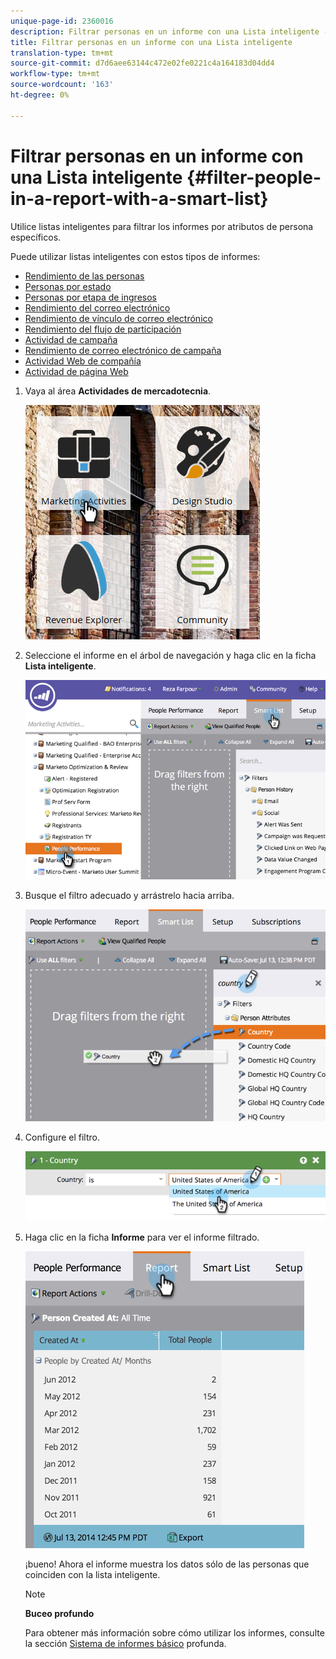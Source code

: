 ```yaml
---
unique-page-id: 2360016
description: Filtrar personas en un informe con una Lista inteligente - Documentos de marketing - Documentación del producto
title: Filtrar personas en un informe con una Lista inteligente
translation-type: tm+mt
source-git-commit: d7d6aee63144c472e02fe0221c4a164183d04dd4
workflow-type: tm+mt
source-wordcount: '163'
ht-degree: 0%

---
```



# Filtrar personas en un informe con una Lista inteligente {#filter-people-in-a-report-with-a-smart-list}

Utilice listas inteligentes para filtrar los informes por atributos de persona específicos.

Puede utilizar listas inteligentes con estos tipos de informes:

* [Rendimiento de las personas](../../../../product-docs/reporting/basic-reporting/report-types/people-performance-report.md)
* [Personas por estado](../../../../product-docs/reporting/basic-reporting/report-types/people-by-status-report.md)
* [Personas por etapa de ingresos](http://docs.marketo.com/display/DOCS/People+by+Revenue+Stage+Report)
* [Rendimiento del correo electrónico](../../../../product-docs/email-marketing/email-programs/email-program-data/email-performance-report.md)
* [Rendimiento de vínculo de correo electrónico](../../../../product-docs/email-marketing/email-programs/email-program-data/email-link-performance-report.md)
* [Rendimiento del flujo de participación](../../../../product-docs/email-marketing/drip-nurturing/reports-and-notifications/engagement-stream-performance-report.md)
* [Actividad de campaña](../../../../product-docs/reporting/basic-reporting/report-types/campaign-activity-report.md)
* [Rendimiento de correo electrónico de campaña](../../../../product-docs/reporting/basic-reporting/report-types/campaign-email-performance-report.md)
* [Actividad Web de compañía](../../../../product-docs/reporting/basic-reporting/report-types/company-web-activity-report.md)
* [Actividad de página Web](../../../../product-docs/reporting/basic-reporting/report-types/web-page-activity-report.md)

1. Vaya al área **Actividades de mercadotecnia**.

   ![](assets/image2017-3-27-11-3a31-3a2.png)

1. Seleccione el informe en el árbol de navegación y haga clic en la ficha **Lista inteligente**.

   ![](assets/image2017-3-27-14-3a12-3a53.png)

1. Busque el filtro adecuado y arrástrelo hacia arriba.

   ![](assets/image2017-3-27-14-3a13-3a46.png)

1. Configure el filtro.

   ![](assets/image2014-9-16-12-3a35-3a50.png)

1. Haga clic en la ficha **Informe** para ver el informe filtrado.

   ![](assets/image2017-3-27-14-3a14-3a16.png)

   ¡bueno! Ahora el informe muestra los datos sólo de las personas que coinciden con la lista inteligente.

   >[!NOTE]
   >
   >**Buceo profundo**
   >
   >
   >Para obtener más información sobre cómo utilizar los informes, consulte la sección [Sistema de informes básico](http://docs.marketo.com/display/docs/basic+reporting) profunda.

